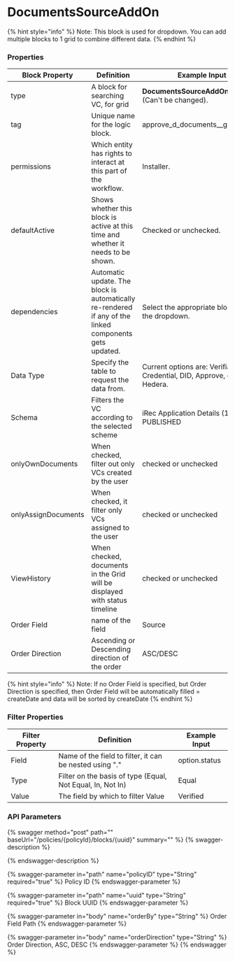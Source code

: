 # DocumentsSourceAddOn

{% hint style="info" %}
Note: This block is used for dropdown. You can add multiple blocks to 1 grid to combine different data.&#x20;
{% endhint %}

### Properties

| Block Property      | Definition                                                                                             | Example Input                                                        |
| ------------------- | ------------------------------------------------------------------------------------------------------ | -------------------------------------------------------------------- |
| type                | A block for searching VC, for grid                                                                     | **DocumentsSourceAddOn** Block (Can't be changed).                   |
| tag                 | Unique name for the logic block.                                                                       | approve_d\_documents\__grid\_source                                  |
| permissions         | Which entity has rights to interact at this part of the workflow.                                      | Installer.                                                           |
| defaultActive       | Shows whether this block is active at this time and whether it needs to be shown.                      | Checked or unchecked.                                                |
| dependencies        | Automatic update. The block is automatically re-rendered if any of the linked components gets updated. | Select the appropriate block from the dropdown.                      |
| Data Type           | Specify the table to request the data from.                                                            | Current options are: Verifiable Credential, DID, Approve, or Hedera. |
| Schema              | Filters the VC according to the selected scheme                                                        | iRec Application Details (1.0.0) PUBLISHED                           |
| onlyOwnDocuments    | When checked, filter out only VCs created by the user                                                  | checked or unchecked                                                 |
| onlyAssignDocuments | When checked, it filter only VCs assigned to the user                                                  | checked or unchecked                                                 |
| ViewHistory         | When checked, documents in the Grid will be displayed with status timeline                             | checked or unchecked                                                 |
| Order Field         | name of the field                                                                                      | Source                                                               |
| Order Direction     | Ascending or Descending direction of the order                                                         | ASC/DESC                                                             |

{% hint style="info" %}
Note: If no Order Field is specified, but Order Direction is specified, then Order Field will be automatically filled = createDate and data will be sorted by createDate
{% endhint %}

### Filter Properties

| Filter Property | Definition                                                 | Example Input |
| --------------- | ---------------------------------------------------------- | ------------- |
| Field           | Name of the field to filter, it can be nested using "."    | option.status |
| Type            | Filter on the basis of type (Equal, Not Equal, In, Not In) | Equal         |
| Value           | The field by which to filter Value                         | Verified      |

### API Parameters

{% swagger method="post" path="" baseUrl="/policies/{policyId}/blocks/{uuid}" summary="" %}
{% swagger-description %}

{% endswagger-description %}

{% swagger-parameter in="path" name="policyID" type="String" required="true" %}
Policy ID
{% endswagger-parameter %}

{% swagger-parameter in="path" name="uuid" type="String" required="true" %}
Block UUID
{% endswagger-parameter %}

{% swagger-parameter in="body" name="orderBy" type="String" %}
Order Field Path
{% endswagger-parameter %}

{% swagger-parameter in="body" name="orderDirection" type="String" %}
Order Direction, ASC, DESC
{% endswagger-parameter %}
{% endswagger %}
